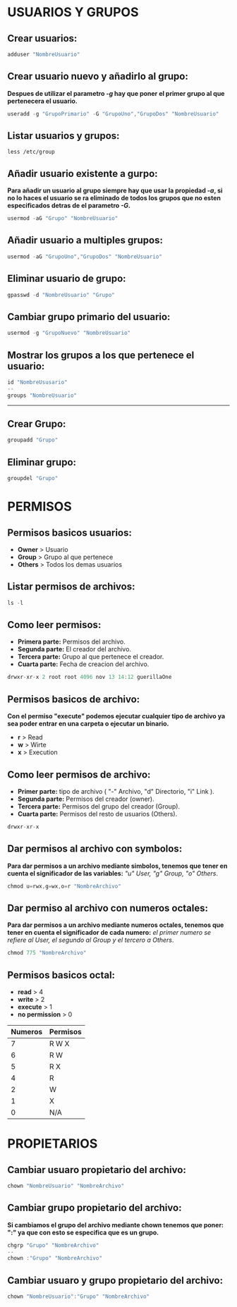 # USUARIOS Y GRUPOS

## Crear usuarios:

```c
adduser "NombreUsuario"
```

## Crear usuario nuevo y añadirlo al grupo:

**Despues de utilizar el parametro _-g_ hay que poner el primer grupo al que pertenecera el usuario.**

```c
useradd -g "GrupoPrimario" -G "GrupoUno","GrupoDos" "NombreUsuario"
```

## Listar usuarios y grupos:

```linux
less /etc/group
```

## Añadir usuario existente a gurpo:

**Para añadir un usuario al grupo siempre hay que usar la propiedad _-a_, si no lo haces el usuario se ra eliminado de todos los grupos que no esten especificados detras de el parametro _-G_.**

```c
usermod -aG "Grupo" "NombreUsuario"
```

## Añadir usuario a multiples grupos:

```c
usermod -aG "GrupoUno","GrupoDos" "NombreUsuario"
```

## Eliminar usuario de grupo:

```c
gpasswd -d "NombreUsuario" "Grupo"
```

## Cambiar grupo primario del usuario:

```c
usermod -g "GrupoNuevo" "NombreUsuario"
```

## Mostrar los grupos a los que pertenece el usuario:

```c
id "NombreUsusario"
--
groups "NombreUsuario"
```
___

## Crear Grupo:

```c
groupadd "Grupo"
```

## Eliminar grupo:

```c
groupdel "Grupo"
```

# PERMISOS

## Permisos basicos usuarios:

* **Owner**  > Usuario 
* **Group**  > Grupo al que pertenece
* **Others** > Todos los demas usuarios

## Listar permisos de archivos:

```c
ls -l
```

## Como leer permisos:

* **Primera parte:** Permisos del archivo.
* **Segunda parte:** El creador del archivo.
* **Tercera parte:** Grupo al que pertenece el creador.
* **Cuarta parte:** Fecha de creacion del archivo.

```c
drwxr-xr-x 2 root root 4096 nov 13 14:12 guerillaOne
```

## Permisos basicos de archivo:

**Con el permiso "execute" podemos ejecutar cualquier tipo de archivo ya sea poder entrar en una carpeta o ejecutar un binario.**

* **r** > Read
* **w** > Wirte
* **x** > Execution

## Como leer permisos de archivo:

* **Primer parte:** tipo de archivo ( "-" Archivo, "d" Directorio, "i" Link ).
* **Segunda parte:** Permisos del creador (owner).
* **Tercera parte:** Permisos del grupo del creador (Group).
* **Cuarta parte:** Permisos del resto de usuarios (Others).

```c
drwxr-xr-x
```

## Dar permisos al archivo con symbolos:

**Para dar permisos a un archivo mediante simbolos, tenemos que tener en cuenta el significador de las variables:** _"u" User, "g" Group, "o" Others_.

```c
chmod u=rwx,g=wx,o=r "NombreArchivo"
```

## Dar permiso al archivo con numeros octales:

**Para dar permisos a un archivo mediante numeros octales, tenemos que tener en cuenta el significador de cada numero:** _el primer numero se refiere al User, el segundo al Group y el tercero a Others_.

```c
chmod 775 "NombreArchivo"
```

## Permisos basicos octal:

* **read** > 4
* **write** > 2
* **execute** > 1
* **no permission** > 0


Numeros | Permisos
---------|----------
 7 | R W X 
 6 | R W 
 5 | R X
 4 | R
 2 | W
 1 | X
 0 | N/A

# PROPIETARIOS

## Cambiar usuaro propietario del archivo:

```c
chown "NombreUsuario" "NombreArchivo"
```

## Cambiar grupo propietario del archivo:

**Si cambiamos el grupo del archivo mediante chown tenemos que poner: ":" ya que con esto se especifica que es un grupo.**

```c
chgrp "Grupo" "NombreArchivo"
--
chown :"Grupo" "NombreArchivo"

```

## Cambiar usuaro y grupo propietario del archivo:

```c
chown "NombreUsuario":"Grupo" "NombreArchivo"
```

